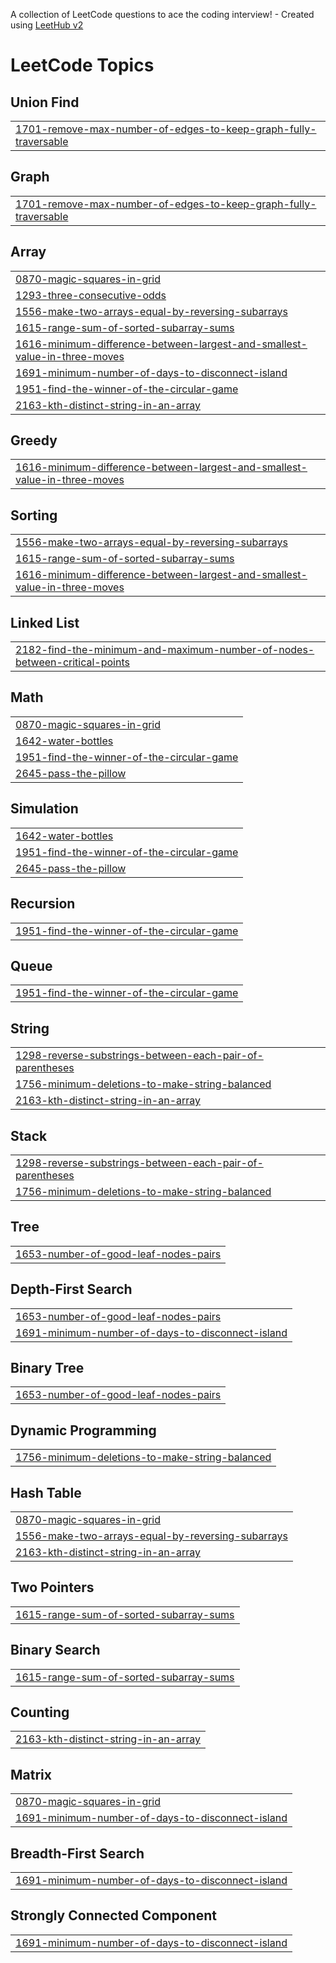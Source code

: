 A collection of LeetCode questions to ace the coding interview! - Created using [LeetHub v2](https://github.com/arunbhardwaj/LeetHub-2.0)
<!---LeetCode Topics Start-->
# LeetCode Topics
## Union Find
|  |
| ------- |
| [1701-remove-max-number-of-edges-to-keep-graph-fully-traversable](https://github.com/aryan7701/Leetcode_Practice_DSA/tree/master/1701-remove-max-number-of-edges-to-keep-graph-fully-traversable) |
## Graph
|  |
| ------- |
| [1701-remove-max-number-of-edges-to-keep-graph-fully-traversable](https://github.com/aryan7701/Leetcode_Practice_DSA/tree/master/1701-remove-max-number-of-edges-to-keep-graph-fully-traversable) |
## Array
|  |
| ------- |
| [0870-magic-squares-in-grid](https://github.com/aryan7701/Leetcode_Practice_DSA/tree/master/0870-magic-squares-in-grid) |
| [1293-three-consecutive-odds](https://github.com/aryan7701/Leetcode_Practice_DSA/tree/master/1293-three-consecutive-odds) |
| [1556-make-two-arrays-equal-by-reversing-subarrays](https://github.com/aryan7701/Leetcode_Practice_DSA/tree/master/1556-make-two-arrays-equal-by-reversing-subarrays) |
| [1615-range-sum-of-sorted-subarray-sums](https://github.com/aryan7701/Leetcode_Practice_DSA/tree/master/1615-range-sum-of-sorted-subarray-sums) |
| [1616-minimum-difference-between-largest-and-smallest-value-in-three-moves](https://github.com/aryan7701/Leetcode_Practice_DSA/tree/master/1616-minimum-difference-between-largest-and-smallest-value-in-three-moves) |
| [1691-minimum-number-of-days-to-disconnect-island](https://github.com/aryan7701/Leetcode_Practice_DSA/tree/master/1691-minimum-number-of-days-to-disconnect-island) |
| [1951-find-the-winner-of-the-circular-game](https://github.com/aryan7701/Leetcode_Practice_DSA/tree/master/1951-find-the-winner-of-the-circular-game) |
| [2163-kth-distinct-string-in-an-array](https://github.com/aryan7701/Leetcode_Practice_DSA/tree/master/2163-kth-distinct-string-in-an-array) |
## Greedy
|  |
| ------- |
| [1616-minimum-difference-between-largest-and-smallest-value-in-three-moves](https://github.com/aryan7701/Leetcode_Practice_DSA/tree/master/1616-minimum-difference-between-largest-and-smallest-value-in-three-moves) |
## Sorting
|  |
| ------- |
| [1556-make-two-arrays-equal-by-reversing-subarrays](https://github.com/aryan7701/Leetcode_Practice_DSA/tree/master/1556-make-two-arrays-equal-by-reversing-subarrays) |
| [1615-range-sum-of-sorted-subarray-sums](https://github.com/aryan7701/Leetcode_Practice_DSA/tree/master/1615-range-sum-of-sorted-subarray-sums) |
| [1616-minimum-difference-between-largest-and-smallest-value-in-three-moves](https://github.com/aryan7701/Leetcode_Practice_DSA/tree/master/1616-minimum-difference-between-largest-and-smallest-value-in-three-moves) |
## Linked List
|  |
| ------- |
| [2182-find-the-minimum-and-maximum-number-of-nodes-between-critical-points](https://github.com/aryan7701/Leetcode_Practice_DSA/tree/master/2182-find-the-minimum-and-maximum-number-of-nodes-between-critical-points) |
## Math
|  |
| ------- |
| [0870-magic-squares-in-grid](https://github.com/aryan7701/Leetcode_Practice_DSA/tree/master/0870-magic-squares-in-grid) |
| [1642-water-bottles](https://github.com/aryan7701/Leetcode_Practice_DSA/tree/master/1642-water-bottles) |
| [1951-find-the-winner-of-the-circular-game](https://github.com/aryan7701/Leetcode_Practice_DSA/tree/master/1951-find-the-winner-of-the-circular-game) |
| [2645-pass-the-pillow](https://github.com/aryan7701/Leetcode_Practice_DSA/tree/master/2645-pass-the-pillow) |
## Simulation
|  |
| ------- |
| [1642-water-bottles](https://github.com/aryan7701/Leetcode_Practice_DSA/tree/master/1642-water-bottles) |
| [1951-find-the-winner-of-the-circular-game](https://github.com/aryan7701/Leetcode_Practice_DSA/tree/master/1951-find-the-winner-of-the-circular-game) |
| [2645-pass-the-pillow](https://github.com/aryan7701/Leetcode_Practice_DSA/tree/master/2645-pass-the-pillow) |
## Recursion
|  |
| ------- |
| [1951-find-the-winner-of-the-circular-game](https://github.com/aryan7701/Leetcode_Practice_DSA/tree/master/1951-find-the-winner-of-the-circular-game) |
## Queue
|  |
| ------- |
| [1951-find-the-winner-of-the-circular-game](https://github.com/aryan7701/Leetcode_Practice_DSA/tree/master/1951-find-the-winner-of-the-circular-game) |
## String
|  |
| ------- |
| [1298-reverse-substrings-between-each-pair-of-parentheses](https://github.com/aryan7701/Leetcode_Practice_DSA/tree/master/1298-reverse-substrings-between-each-pair-of-parentheses) |
| [1756-minimum-deletions-to-make-string-balanced](https://github.com/aryan7701/Leetcode_Practice_DSA/tree/master/1756-minimum-deletions-to-make-string-balanced) |
| [2163-kth-distinct-string-in-an-array](https://github.com/aryan7701/Leetcode_Practice_DSA/tree/master/2163-kth-distinct-string-in-an-array) |
## Stack
|  |
| ------- |
| [1298-reverse-substrings-between-each-pair-of-parentheses](https://github.com/aryan7701/Leetcode_Practice_DSA/tree/master/1298-reverse-substrings-between-each-pair-of-parentheses) |
| [1756-minimum-deletions-to-make-string-balanced](https://github.com/aryan7701/Leetcode_Practice_DSA/tree/master/1756-minimum-deletions-to-make-string-balanced) |
## Tree
|  |
| ------- |
| [1653-number-of-good-leaf-nodes-pairs](https://github.com/aryan7701/Leetcode_Practice_DSA/tree/master/1653-number-of-good-leaf-nodes-pairs) |
## Depth-First Search
|  |
| ------- |
| [1653-number-of-good-leaf-nodes-pairs](https://github.com/aryan7701/Leetcode_Practice_DSA/tree/master/1653-number-of-good-leaf-nodes-pairs) |
| [1691-minimum-number-of-days-to-disconnect-island](https://github.com/aryan7701/Leetcode_Practice_DSA/tree/master/1691-minimum-number-of-days-to-disconnect-island) |
## Binary Tree
|  |
| ------- |
| [1653-number-of-good-leaf-nodes-pairs](https://github.com/aryan7701/Leetcode_Practice_DSA/tree/master/1653-number-of-good-leaf-nodes-pairs) |
## Dynamic Programming
|  |
| ------- |
| [1756-minimum-deletions-to-make-string-balanced](https://github.com/aryan7701/Leetcode_Practice_DSA/tree/master/1756-minimum-deletions-to-make-string-balanced) |
## Hash Table
|  |
| ------- |
| [0870-magic-squares-in-grid](https://github.com/aryan7701/Leetcode_Practice_DSA/tree/master/0870-magic-squares-in-grid) |
| [1556-make-two-arrays-equal-by-reversing-subarrays](https://github.com/aryan7701/Leetcode_Practice_DSA/tree/master/1556-make-two-arrays-equal-by-reversing-subarrays) |
| [2163-kth-distinct-string-in-an-array](https://github.com/aryan7701/Leetcode_Practice_DSA/tree/master/2163-kth-distinct-string-in-an-array) |
## Two Pointers
|  |
| ------- |
| [1615-range-sum-of-sorted-subarray-sums](https://github.com/aryan7701/Leetcode_Practice_DSA/tree/master/1615-range-sum-of-sorted-subarray-sums) |
## Binary Search
|  |
| ------- |
| [1615-range-sum-of-sorted-subarray-sums](https://github.com/aryan7701/Leetcode_Practice_DSA/tree/master/1615-range-sum-of-sorted-subarray-sums) |
## Counting
|  |
| ------- |
| [2163-kth-distinct-string-in-an-array](https://github.com/aryan7701/Leetcode_Practice_DSA/tree/master/2163-kth-distinct-string-in-an-array) |
## Matrix
|  |
| ------- |
| [0870-magic-squares-in-grid](https://github.com/aryan7701/Leetcode_Practice_DSA/tree/master/0870-magic-squares-in-grid) |
| [1691-minimum-number-of-days-to-disconnect-island](https://github.com/aryan7701/Leetcode_Practice_DSA/tree/master/1691-minimum-number-of-days-to-disconnect-island) |
## Breadth-First Search
|  |
| ------- |
| [1691-minimum-number-of-days-to-disconnect-island](https://github.com/aryan7701/Leetcode_Practice_DSA/tree/master/1691-minimum-number-of-days-to-disconnect-island) |
## Strongly Connected Component
|  |
| ------- |
| [1691-minimum-number-of-days-to-disconnect-island](https://github.com/aryan7701/Leetcode_Practice_DSA/tree/master/1691-minimum-number-of-days-to-disconnect-island) |
<!---LeetCode Topics End-->